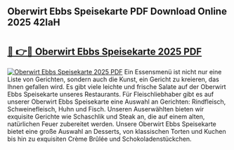 ## Oberwirt Ebbs Speisekarte PDF Download Online 2025 42IaH

# <h2><a href="http://gc6ssmc.nevu.top/?p=Oberwirt+Ebbs+Speisekarte">🔗 👉🔴 Oberwirt Ebbs Speisekarte 2025 PDF</a></h2>

[![Oberwirt Ebbs Speisekarte 2025 PDF](https://i.imgur.com/dBaPXMq.png)](http://gc6ssmc.nevu.top/?p=Oberwirt+Ebbs+Speisekarte)
Ein Essensmenü ist nicht nur eine Liste von Gerichten, sondern auch die Kunst, ein Gericht zu kreieren, das Ihnen gefallen wird. Es gibt viele leichte und frische Salate auf der Oberwirt Ebbs Speisekarte unseres Restaurants. Für Fleischliebhaber gibt es auf unserer Oberwirt Ebbs Speisekarte eine Auswahl an Gerichten: Rindfleisch, Schweinefleisch, Huhn und Fisch. Unseren Auserwählten bieten wir exquisite Gerichte wie Schaschlik und Steak an, die auf einem alten, natürlichen Feuer zubereitet werden. Unsere Oberwirt Ebbs Speisekarte bietet eine große Auswahl an Desserts, von klassischen Torten und Kuchen bis hin zu exquisiten Crème Brûlée und Schokoladenstückchen.
